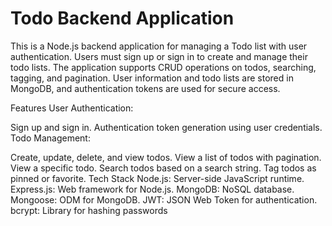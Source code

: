 # Todo Backend Application
This is a Node.js backend application for managing a Todo list with user authentication. Users must sign up or sign in to create and manage their todo lists. The application supports CRUD operations on todos, searching, tagging, and pagination. User information and todo lists are stored in MongoDB, and authentication tokens are used for secure access.

Features
User Authentication:

Sign up and sign in.
Authentication token generation using user credentials.
Todo Management:

Create, update, delete, and view todos.
View a list of todos with pagination.
View a specific todo.
Search todos based on a search string.
Tag todos as pinned or favorite.
Tech Stack
Node.js: Server-side JavaScript runtime.
Express.js: Web framework for Node.js.
MongoDB: NoSQL database.
Mongoose: ODM for MongoDB.
JWT: JSON Web Token for authentication.
bcrypt: Library for hashing passwords
